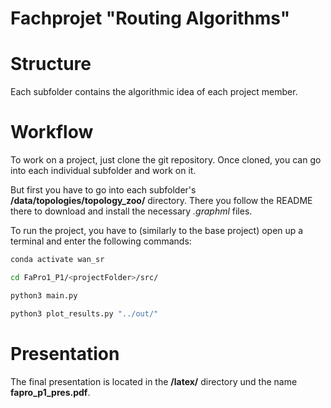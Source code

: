 # Fachprojet "Routing Algorithms"

# Structure
Each subfolder contains the algorithmic idea of each project member.

# Workflow
To work on a project, just clone the git repository.
Once cloned, you can go into each individual subfolder and work on it.

But first you have to go into each subfolder's **/data/topologies/topology_zoo/** directory.
There you follow the README there to download and install the necessary *.graphml* files.

To run the project, you have to (similarly to the base project) open up a terminal and enter the following commands:

```bash
conda activate wan_sr
```
```bash
cd FaPro1_P1/<projectFolder>/src/
```
```bash
python3 main.py
```
```bash
python3 plot_results.py "../out/"
```

# Presentation
The final presentation is located in the **/latex/** directory und the name **fapro_p1_pres.pdf**.